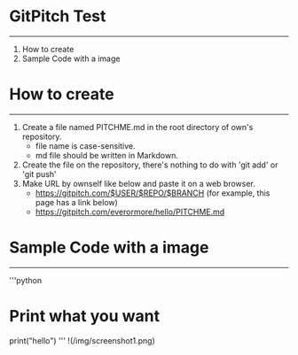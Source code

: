# GitPitch Test
---
1. How to create
2. Sample Code with a image

# How to create
---
1. Create a file named PITCHME.md in the root directory of own's repository.
   - file name is case-sensitive.
   - md file should be written in Markdown.
2. Create the file on the repository, there's nothing to do with 'git add' or 'git push'
3. Make URL by ownself like below and paste it on a web browser.
   - https://gitpitch.com/$USER/$REPO/$BRANCH
(for example, this page has a link below)
   - https://gitpitch.com/everormore/hello/PITCHME.md

# Sample Code with a image
---
'''python
# Print what you want
print("hello")
'''
!(/img/screenshot1.png)
